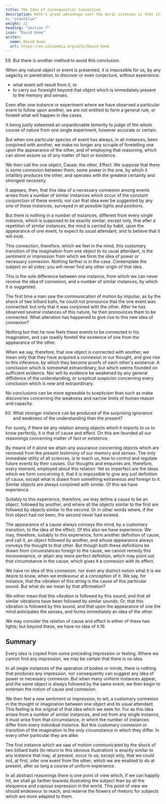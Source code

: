 ```yaml
---
title: The Idea of Consequential Connection
description: Math's great advantage over the moral sciences is that its ideas are sensible
c: "steelblue"
weight: 22
heading: "Section 7"
icon: "David Hume"
writer:
  name: David Hume
  url: https://en.wikipedia.org/wiki/David_Hume
---
```




59. But there is another method to avoid this conclusion. 

When any natural object or event is presented, it is impossible for us, by any sagacity or penetration, to discover or even conjecture, without experience:
- what event will result from it, or
- to carry our foresight beyond that object which is immediately present to the memory and senses. 

Even after one instance or experiment where we have observed a particular event to follow upon another, we are not entitled to form a general rule, or foretell what will happen in like cases. 

It being justly esteemed an unpardonable temerity to judge of the whole course of nature from one single experiment, however accurate or certain. 

But when one particular species of event has always, in all instances, been conjoined with another, we make no longer any scruple of foretelling one upon the appearance of the other, and of employing that reasoning, which can alone assure us of any matter of fact or existence. 

We then call the one object, Cause; the other, Effect. We suppose that there is some connexion between them; some power in the one, by which it infallibly produces the other, and operates with the greatest certainty and strongest necessity. 

It appears, then, that this idea of a necessary connexion among events arises from a number of similar instances which occur of the constant conjunction of these events; nor can that idea ever be suggested by any one of these instances, surveyed in all possible lights and positions. 

But there is nothing in a number of instances, different from every single instance, which is supposed to be exactly similar; except only, that after a repetition of similar instances, the mind is carried by habit, upon the appearance of one event, to expect its usual attendant, and to believe that it will exist. 

This connection, therefore, which we feel in the mind, this customary transition of the imagination from one object to its usual attendant, is the sentiment or impression from which we form the idea of power or necessary connexion. Nothing farther is in the case. Contemplate the subject on all sides; you will never find any other origin of that idea. 

This is the sole difference between one instance, from which we can never receive the idea of connexion, and a number of similar instances, by which it is suggested. 

The first time a man saw the communication of motion by impulse, as by the shock of two billiard balls, he could not pronounce that the one event was connected: but only that it was conjoined with the other. After he has observed several instances of this nature, he then pronounces them to be connected. What alteration has happened to give rise to this new idea of connexion? 

Nothing but that he now feels these events to be connected in his imagination, and can readily foretell the existence of one from the appearance of the other. 

When we say, therefore, that one object is connected with another, we mean only that they have acquired a connexion in our thought, and give rise to this inference, by which they become proofs of each other's existence: A conclusion which is somewhat extraordinary, but which seems founded on sufficient evidence. Nor will its evidence be weakened by any general diffidence of the understanding, or sceptical suspicion concerning every conclusion which is new and extraordinary. 

No conclusions can be more agreeable to scepticism than such as make discoveries concerning the weakness and narrow limits of human reason and capacity. 


60. What stronger instance can be produced of the surprising ignorance and weakness of the understanding than the present? 

For surely, if there be any relation among objects which it imports to us to know perfectly, it is that of cause and effect. On this are founded all our reasonings concerning matter of fact or existence. 

By means of it alone we attain any assurance concerning objects which are removed from the present testimony of our memory and senses. The only immediate utility of all sciences, is to teach us, how to control and regulate future events by their causes. Our thoughts and enquiries are, therefore, every moment, employed about this relation: Yet so imperfect are the ideas which we form concerning it, that it is impossible to give any just definition of cause, except what is drawn from something extraneous and foreign to it. Similar objects are always conjoined with similar. Of this we have experience. 

Suitably to this experience, therefore, we may define a cause to be an object, followed by another, and where all the objects similar to the first are followed by objects similar to the second. Or in other words where, if the first object had not been, the second never had existed. 

The appearance of a cause always conveys the mind, by a customary transition, to the idea of the effect. Of this also we have experience. We may, therefore, suitably to this experience, form another definition of cause, and call it, an object followed by another, and whose appearance always conveys the thought to that other. But though both these definitions be drawn from circumstances foreign to the cause, we cannot remedy this inconvenience, or attain any more perfect definition, which may point out that circumstance in the cause, which gives it a connexion with its effect. 

We have no idea of this connexion, nor even any distinct notion what it is we desire to know, when we endeavour at a conception of it. We say, for instance, that the vibration of this string is the cause of this particular sound. But what do we mean by that affirmation? 

We either mean that this vibration is followed by this sound, and that all similar vibrations have been followed by similar sounds: Or, that this vibration is followed by this sound, and that upon the appearance of one the mind anticipates the senses, and forms immediately an idea of the other. 

We may consider the relation of cause and effect in either of these two lights; but beyond these, we have no idea of it.16 

<!-- 61.  -->

## Summary

Every idea is copied from some preceding impression or feeling. Where we cannot find any impression, we may be certain that there is no idea. 

In all single instances of the operation of bodies or minds, there is nothing that produces any impression, nor consequently can suggest any idea of power or necessary connexion. But when many uniform instances appear, and the same object is always followed by the same event; we then begin to entertain the notion of cause and connexion. 

We then feel a new sentiment or impression, to wit, a customary connexion in the thought or imagination between one object and its usual attendant. This feeling is the original of that idea which we seek for. For as this idea arises from a number of similar instances, and not from any single instance, it must arise from that circumstance, in which the number of instances differ from every individual instance. But this customary connexion or transition of the imagination is the only circumstance in which they differ. In every other particular they are alike. 

The first instance which we saw of motion communicated by the shock of two billiard balls (to return to this obvious illustration) is exactly similar to any instance that may, at present, occur to us; except only, that we could not, at first, infer one event from the other; which we are enabled to do at present, after so long a course of uniform experience. 

<!-- I know not whether the reader will readily apprehend this reasoning. I am afraid that, should I multiply words about it, or throw it into a greater variety of lights, it would only become more obscure and intricate.  -->

In all abstract reasonings there is one point of view which, if we can happily hit, we shall go farther towards illustrating the subject than by all the eloquence and copious expression in the world. This point of view we should endeavour to reach, and reserve the flowers of rhetoric for subjects which are more adapted to them.
